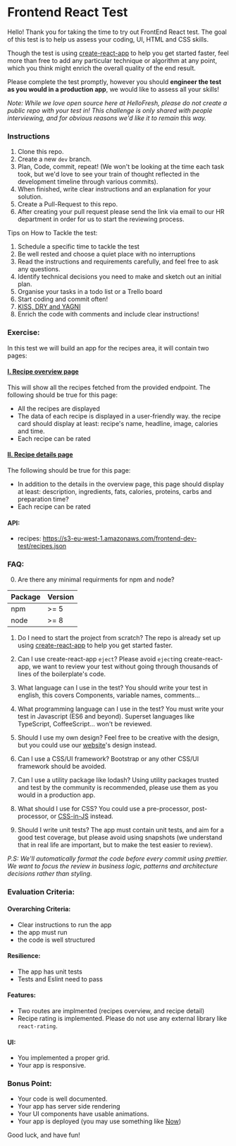 # Frontend React Test

Hello! Thank you for taking the time to try out FrontEnd React test. The goal of this test is to help us assess your coding, UI, HTML and CSS skills.

Though the test is using [create-react-app](https://github.com/facebook/create-react-app) to help you get started faster, feel more than free to add any particular technique or algorithm at any point, which you think might enrich the overall quality of the end result.

Please complete the test promptly, however you should **engineer the test as you would in a production app**, we would like to assess all your skills!

_Note: While we love open source here at HelloFresh, please do not create a public repo with your test in! This challenge is only shared with people interviewing, and for obvious reasons we'd like it to remain this way._

### Instructions

1.  Clone this repo.
2.  Create a new `dev` branch.
3.  Plan, Code, commit, repeat! (We won't be looking at the time each task took, but we'd love to see your train of thought reflected in the development timeline through various commits).
4.  When finished, write clear instructions and an explanation for your solution.
5.  Create a Pull-Request to this repo.
6.  After creating your pull request please send the link via email to our HR department in order for us to start the reviewing process.

Tips on How to Tackle the test:

1.  Schedule a specific time to tackle the test
2.  Be well rested and choose a quiet place with no interruptions
3.  Read the instructions and requirements carefully, and feel free to ask any questions.
4.  Identify technical decisions you need to make and sketch out an initial plan.
5.  Organise your tasks in a todo list or a Trello board
6.  Start coding and commit often!
7.  [KISS, DRY and YAGNI](https://www.itexico.com/blog/software-development-kiss-yagni-dry-3-principles-to-simplify-your-life)
8.  Enrich the code with comments and include clear instructions!

### Exercise:

In this test we will build an app for the recipes area, it will contain two pages:

#### [I. Recipe overview page](https://www.hellofresh.com/recipes/)

This will show all the recipes fetched from the provided endpoint.
The following should be true for this page:

- All the recipes are displayed
- The data of each recipe is displayed in a user-friendly way. the recipe card should display at least: recipe's name, headline, image, calories and time.
- Each recipe can be rated

#### [II. Recipe details page](https://www.hellofresh.com/recipes/quick-beef-ragu-spaghetti-5abd4797ae08b549e56a1502?locale=en-US)

The following should be true for this page:

- In addition to the details in the overview page, this page should display at least: description, ingredients, fats, calories, proteins, carbs and preparation time?
- Each recipe can be rated

#### API:

- recipes: https://s3-eu-west-1.amazonaws.com/frontend-dev-test/recipes.json

### FAQ:

0.  Are there any minimal requirments for npm and node?

| Package | Version |
| ------- | ------- |
| npm     | >= 5    |
| node    | >= 8    |

1.  Do I need to start the project from scratch?
    The repo is already set up using [create-react-app](https://github.com/facebook/create-react-app) to help you get started faster.

2.  Can I use create-react-app `eject`?
    Please avoid `eject`ing create-react-app, we want to review your test without going through thousands of lines of the boilerplate's code.

3.  What language can I use in the test?
    You should write your test in english, this covers Components, variable names, comments...

4.  What programming language can I use in the test?
    You must write your test in Javascript (ES6 and beyond). Superset languages like TypeScript, CoffeeScript... won't be reviewed.

5.  Should I use my own design?
    Feel free to be creative with the design, but you could use our [website](https://www.hellofresh.com/recipes/)'s design instead.

6.  Can I use a CSS/UI framework?
    Bootstrap or any other CSS/UI framework should be avoided.

7.  Can I use a utility package like lodash?
    Using utility packages trusted and test by the community is recommended, please use them as you would in a production app.

8.  What should I use for CSS?
    You could use a pre-processor, post-processor, or [CSS-in-JS](https://github.com/MicheleBertoli/css-in-js) instead.

9.  Should I write unit tests?
    The app must contain unit tests, and aim for a good test coverage, but please avoid using snapshots (we understand that in real life are important, but to make the test easier to review).

_P.S: We'll automatically format the code before every commit using prettier. We want to focus the review in business logic, patterns and architecture decisions rather than styling._

### Evaluation Criteria:

#### Overarching Criteria:

- Clear instructions to run the app
- the app must run
- the code is well structured

#### Resilience:

- The app has unit tests
- Tests and Eslint need to pass

#### Features:

- Two routes are implmented (recipes overview, and recipe detail)
- Recipe rating is implemented. Please do not use any external library like `react-rating`.

#### UI:

- You implemented a proper grid.
- Your app is responsive.

### Bonus Point:

- Your code is well documented.
- Your app has server side rendering
- Your UI components have usable animations.
- Your app is deployed (you may use something like [Now](https://zeit.co/now))

Good luck, and have fun!
